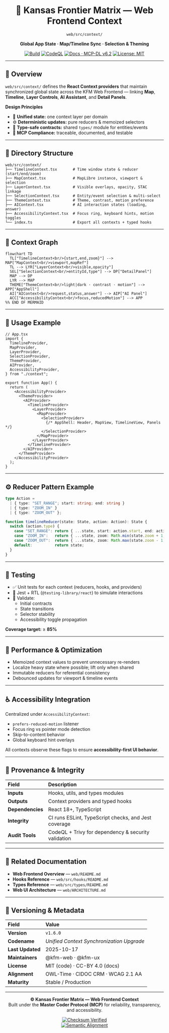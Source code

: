 <div align="center">

# 🧠 Kansas Frontier Matrix — **Web Frontend Context**  
`web/src/context/`

**Global App State · Map/Timeline Sync · Selection & Theming**

[![Build](https://img.shields.io/github/actions/workflow/status/bartytime4life/Kansas-Frontier-Matrix/ci.yml?label=Build)](../../../../.github/workflows/ci.yml)
[![CodeQL](https://img.shields.io/github/actions/workflow/status/bartytime4life/Kansas-Frontier-Matrix/codeql.yml?label=CodeQL)](../../../../.github/workflows/codeql.yml)
[![Docs · MCP-DL v6.2](https://img.shields.io/badge/Docs-MCP--DL%20v6.2-blue)](../../../../docs/)
[![License: MIT](https://img.shields.io/badge/License-MIT-blue.svg)](../../../../LICENSE)

</div>

---

## 🧭 Overview

`web/src/context/` defines the **React Context providers** that maintain synchronized global state across the KFM Web Frontend — linking **Map**, **Timeline**, **Layer Controls**, **AI Assistant**, and **Detail Panels**.

**Design Principles**
- 🧩 **Unified state:** one context layer per domain  
- ⚙️ **Deterministic updates:** pure reducers & memoized selectors  
- 🧠 **Type-safe contracts:** shared `types/` module for entities/events  
- 🧾 **MCP Compliance:** traceable, documented, and testable  

---

## 🧱 Directory Structure

```text
web/src/context/
├── TimelineContext.tsx       # Time window state & reducer (start/end/zoom)
├── MapContext.tsx            # MapLibre instance, viewport & selection
├── LayerContext.tsx          # Visible overlays, opacity, STAC linkage
├── SelectionContext.tsx      # Entity/event selection & multi-select
├── ThemeContext.tsx          # Theme, contrast, motion preference
├── AIContext.tsx             # AI interaction states (loading, answer)
├── AccessibilityContext.tsx  # Focus ring, keyboard hints, motion toggles
└── index.ts                  # Export all contexts + typed hooks
```

---

## 🔗 Context Graph

```mermaid
flowchart TD
  TL["TimelineContext<br/>{start,end,zoom}"] --> MAP["MapContext<br/>viewport,mapRef"]
  TL --> LYR["LayerContext<br/>visible,opacity"]
  SEL["SelectionContext<br/>entityId,type"] --> DP["DetailPanel"]
  MAP --> DP
  LYR --> MAP
  THEME["ThemeContext<br/>light|dark · contrast · motion"] --> APP["AppShell"]
  AI["AIContext<br/>request,status,answer"] --> AIP["AI Panel"]
  ACC["AccessibilityContext<br/>focus,reducedMotion"] --> APP
%% END OF MERMAID
```

---

## 🧩 Usage Example

```tsx
// App.tsx
import {
  TimelineProvider,
  MapProvider,
  LayerProvider,
  SelectionProvider,
  ThemeProvider,
  AIProvider,
  AccessibilityProvider,
} from "./context";

export function App() {
  return (
    <AccessibilityProvider>
      <ThemeProvider>
        <AIProvider>
          <TimelineProvider>
            <LayerProvider>
              <MapProvider>
                <SelectionProvider>
                  {/* AppShell: Header, MapView, TimelineView, Panels */}
                </SelectionProvider>
              </MapProvider>
            </LayerProvider>
          </TimelineProvider>
        </AIProvider>
      </ThemeProvider>
    </AccessibilityProvider>
  );
}
```

---

## ⚙️ Reducer Pattern Example

```ts
type Action =
  | { type: "SET_RANGE"; start: string; end: string }
  | { type: "ZOOM_IN" }
  | { type: "ZOOM_OUT" };

function timelineReducer(state: State, action: Action): State {
  switch (action.type) {
    case "SET_RANGE": return { ...state, start: action.start, end: action.end };
    case "ZOOM_IN":   return { ...state, zoom: Math.min(state.zoom + 1, 10) };
    case "ZOOM_OUT":  return { ...state, zoom: Math.max(state.zoom - 1, 0) };
    default:          return state;
  }
}
```

---

## 🧪 Testing

- ✅ Unit tests for each context (reducers, hooks, and providers)  
- 🧩 Jest + RTL (`@testing-library/react`) to simulate interactions  
- 🎯 Validate:
  - Initial contracts  
  - State transitions  
  - Selector stability  
  - Accessibility toggle propagation  

**Coverage target:** ≥ **85%**

---

## 🚀 Performance & Optimization

- Memoized context values to prevent unnecessary re-renders  
- Localize heavy state where possible; lift only when shared  
- Immutable reducers for referential consistency  
- Debounced updates for viewport & timeline events  

---

## ♿ Accessibility Integration

Centralized under `AccessibilityContext`:
- `prefers-reduced-motion` listener  
- Focus ring vs pointer mode detection  
- Skip-to-content behavior  
- Global keyboard hint overlays  

All contexts observe these flags to ensure **accessibility-first UI behavior**.

---

## 🧾 Provenance & Integrity

| Field | Description |
|:------|:-------------|
| **Inputs** | Hooks, utils, and types modules |
| **Outputs** | Context providers and typed hooks |
| **Dependencies** | React 18+, TypeScript |
| **Integrity** | CI runs ESLint, TypeScript checks, and Jest coverage |
| **Audit Tools** | CodeQL + Trivy for dependency & security validation |

---

## 🔗 Related Documentation

- **Web Frontend Overview** — `web/README.md`  
- **Hooks Reference** — `web/src/hooks/README.md`  
- **Types Reference** — `web/src/types/README.md`  
- **Web UI Architecture** — `web/ARCHITECTURE.md`  

---

## 🧾 Versioning & Metadata

| Field | Value |
|:------|:------|
| **Version** | `v1.6.0` |
| **Codename** | *Unified Context Synchronization Upgrade* |
| **Last Updated** | 2025-10-17 |
| **Maintainers** | @kfm-web · @kfm-ux |
| **License** | MIT (code) · CC-BY 4.0 (docs) |
| **Alignment** | OWL-Time · CIDOC CRM · WCAG 2.1 AA |
| **Maturity** | Stable / Production |

---

<div align="center">

**© Kansas Frontier Matrix — Web Frontend Context**  
Built under the **Master Coder Protocol (MCP)** for reliability, transparency, and accessibility.

[![Checksum Verified](https://img.shields.io/badge/Checksum-SHA256%20Verified-success)]()  
[![Semantic Alignment](https://img.shields.io/badge/CIDOC%20CRM%20·%20OWL--Time%20·%20WCAG%202.1%20AA-blue)]()

</div>
